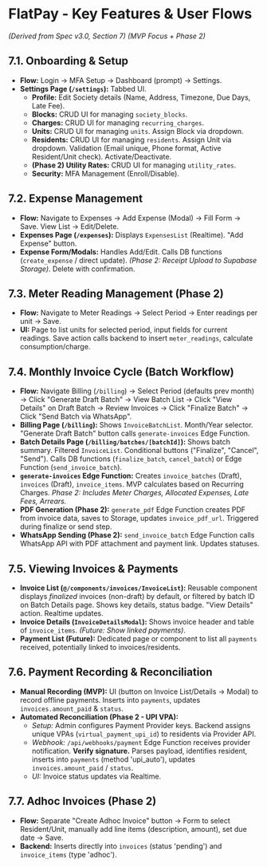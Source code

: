 # FlatPay - Key Features & User Flows

*(Derived from Spec v3.0, Section 7)*
*(MVP Focus + Phase 2)*

## 7.1. Onboarding & Setup
*   **Flow:** Login -> MFA Setup -> Dashboard (prompt) -> Settings.
*   **Settings Page (`/settings`):** Tabbed UI.
    *   **Profile:** Edit Society details (Name, Address, Timezone, Due Days, Late Fee).
    *   **Blocks:** CRUD UI for managing `society_blocks`.
    *   **Charges:** CRUD UI for managing `recurring_charges`.
    *   **Units:** CRUD UI for managing `units`. Assign Block via dropdown.
    *   **Residents:** CRUD UI for managing `residents`. Assign Unit via dropdown. Validation (Email unique, Phone format, Active Resident/Unit check). Activate/Deactivate.
    *   **(Phase 2) Utility Rates:** CRUD UI for managing `utility_rates`.
    *   **Security:** MFA Management (Enroll/Disable).

## 7.2. Expense Management
*   **Flow:** Navigate to Expenses -> Add Expense (Modal) -> Fill Form -> Save. View List -> Edit/Delete.
*   **Expenses Page (`/expenses`):** Displays `ExpensesList` (Realtime). "Add Expense" button.
*   **Expense Form/Modals:** Handles Add/Edit. Calls DB functions (`create_expense` / direct update). *(Phase 2: Receipt Upload to Supabase Storage)*. Delete with confirmation.

## 7.3. Meter Reading Management (Phase 2)
*   **Flow:** Navigate to Meter Readings -> Select Period -> Enter readings per unit -> Save.
*   **UI:** Page to list units for selected period, input fields for current readings. Save action calls backend to insert `meter_readings`, calculate consumption/charge.

## 7.4. Monthly Invoice Cycle (Batch Workflow)
*   **Flow:** Navigate Billing (`/billing`) -> Select Period (defaults prev month) -> Click "Generate Draft Batch" -> View Batch List -> Click "View Details" on Draft Batch -> Review Invoices -> Click "Finalize Batch" -> Click "Send Batch via WhatsApp".
*   **Billing Page (`/billing`):** Shows `InvoiceBatchList`. Month/Year selector. "Generate Draft Batch" button calls `generate-invoices` Edge Function.
*   **Batch Details Page (`/billing/batches/[batchId]`):** Shows batch summary. Filtered `InvoiceList`. Conditional buttons ("Finalize", "Cancel", "Send"). Calls DB functions (`finalize_batch`, `cancel_batch`) or Edge Function (`send_invoice_batch`).
*   **`generate-invoices` Edge Function:** Creates `invoice_batches` (Draft), `invoices` (Draft), `invoice_items`. MVP calculates based on Recurring Charges. *Phase 2: Includes Meter Charges, Allocated Expenses, Late Fees, Arrears.*
*   **PDF Generation (Phase 2):** `generate_pdf` Edge Function creates PDF from invoice data, saves to Storage, updates `invoice_pdf_url`. Triggered during finalize or send step.
*   **WhatsApp Sending (Phase 2):** `send_invoice_batch` Edge Function calls WhatsApp API with PDF attachment and payment link. Updates statuses.

## 7.5. Viewing Invoices & Payments
*   **Invoice List (`@/components/invoices/InvoiceList`):** Reusable component displays *finalized* invoices (non-draft) by default, or filtered by batch ID on Batch Details page. Shows key details, status badge. "View Details" action. Realtime updates.
*   **Invoice Details (`InvoiceDetailsModal`):** Shows invoice header and table of `invoice_items`. *(Future: Show linked payments)*.
*   **Payment List (Future):** Dedicated page or component to list all `payments` received, potentially linked to invoices/residents.

## 7.6. Payment Recording & Reconciliation
*   **Manual Recording (MVP):** UI (button on Invoice List/Details -> Modal) to record offline payments. Inserts into `payments`, updates `invoices.amount_paid` & `status`.
*   **Automated Reconciliation (Phase 2 - UPI VPA):**
    *   *Setup:* Admin configures Payment Provider keys. Backend assigns unique VPAs (`virtual_payment_upi_id`) to residents via Provider API.
    *   *Webhook:* `/api/webhooks/payment` Edge Function receives provider notification. **Verify signature.** Parses payload, identifies resident, inserts into `payments` (method 'upi_auto'), updates `invoices.amount_paid` / `status`.
    *   *UI:* Invoice status updates via Realtime.

## 7.7. Adhoc Invoices (Phase 2)
*   **Flow:** Separate "Create Adhoc Invoice" button -> Form to select Resident/Unit, manually add line items (description, amount), set due date -> Save.
*   **Backend:** Inserts directly into `invoices` (status 'pending') and `invoice_items` (type 'adhoc').